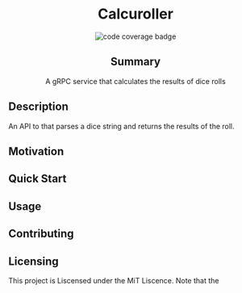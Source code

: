 <div align="center">

# Calcuroller
![code coverage badge](https://github.com/daneofmanythings/calcuroller/actions/workflows/tests.yml/badge.svg)

## Summary
A gRPC service that calculates the results of dice rolls

</div>

## Description
An API to that parses a dice string and returns the results of the roll.

## Motivation

## Quick Start

## Usage

## Contributing

## Licensing
This project is Liscensed under the MiT Liscence. Note that the 

